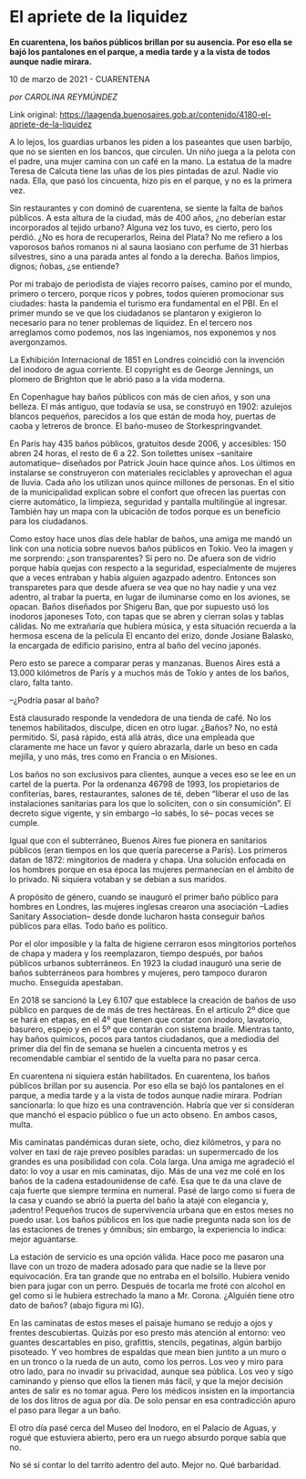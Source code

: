 # El apriete de la liquidez

**En cuarentena, los baños públicos brillan por su ausencia. Por eso ella se bajó los pantalones en el parque, a media tarde y a la vista de todos aunque nadie mirara.**

10 de marzo de 2021 - CUARENTENA

_por CAROLINA REYMÚNDEZ_

Link original: https://laagenda.buenosaires.gob.ar/contenido/4180-el-apriete-de-la-liquidez



A lo lejos, los guardias urbanos les piden a los paseantes que usen barbijo, que no se sienten en los bancos, que circulen. Un niño juega a la pelota con el padre, una mujer camina con un café en la mano. La estatua de la madre Teresa de Calcuta tiene las uñas de los pies pintadas de azul. Nadie vio nada. Ella, que pasó los cincuenta, hizo pis en el parque, y no es la primera vez.




Sin restaurantes y con dominó de cuarentena, se siente la falta de baños públicos. A esta altura de la ciudad, más de 400 años, ¿no deberían estar incorporados al tejido urbano? Alguna vez los tuvo, es cierto, pero los perdió. ¿No es hora de recuperarlos, Reina del Plata? No me refiero a los vaporosos baños romanos ni al sauna laosiano con perfume de 31 hierbas silvestres, sino a una parada antes al fondo a la derecha. Baños limpios, dignos; ñobas, ¿se entiende?




Por mi trabajo de periodista de viajes recorro países, camino por el mundo, primero o tercero, porque ricos y pobres, todos quieren promocionar sus ciudades: hasta la pandemia el turismo era fundamental en el PBI. En el primer mundo se ve que los ciudadanos se plantaron y exigieron lo necesario para no tener problemas de liquidez. En el tercero nos arreglamos como podemos, nos las ingeniamos, nos exponemos y nos avergonzamos.




La Exhibición Internacional de 1851 en Londres coincidió con la invención del inodoro de agua corriente. El copyright es de George Jennings, un plomero de Brighton que le abrió paso a la vida moderna.




En Copenhague hay baños públicos con más de cien años, y son una belleza. El más antiguo, que todavía se usa, se construyó en 1902: azulejos blancos pequeños, parecidos a los que están de moda hoy, puertas de caoba y letreros de bronce. El baño-museo de Storkespringvandet.




En París hay 435 baños públicos, gratuitos desde 2006, y accesibles: 150 abren 24 horas, el resto de 6 a 22. Son toilettes unisex –sanitaire automatique– diseñados por Patrick Jouin hace quince años. Los últimos en instalarse se construyeron con materiales reciclables y aprovechan el agua de lluvia. Cada año los utilizan unos quince millones de personas. En el sitio de la municipalidad explican sobre el confort que ofrecen las puertas con cierre automático, la limpieza, seguridad y pantalla multilingüe al ingresar. También hay un mapa con la ubicación de todos porque es un beneficio para los ciudadanos.




Como estoy hace unos días dele hablar de baños, una amiga me mandó un link con una noticia sobre nuevos baños públicos en Tokio. Veo la imagen y me sorprendo: ¿son transparentes? Sí pero no. De afuera son de vidrio porque había quejas con respecto a la seguridad, especialmente de mujeres que a veces entraban y había alguien agazpado adentro. Entonces son transparetes para que desde afuera se vea que no hay nadie y una vez adentro, al trabar la puerta, en lugar de iluminarse como en los aviones, se opacan. Baños diseñados por Shigeru Ban, que por supuesto usó los inodoros japoneses Toto, con tapas que se abren y cierran solas y tablas cálidas. No me extrañaría que hubiera música, y esta situación recuerda a la hermosa escena de la película El encanto del erizo, donde Josiane Balasko, la encargada de edificio parisino, entra al baño del vecino japonés.




Pero esto se parece a comparar peras y manzanas. Buenos Aires está a 13.000 kilómetros de París y a muchos más de Tokio y antes de los baños, claro, falta tanto.




–¿Podría pasar al baño?




Está clausurado responde la vendedora de una tienda de café. No los tenemos habilitados, disculpe, dicen en otro lugar. ¿Baños? No, no está permitido. Sí, pasá rápido, está allá atrás, dice una empleada que claramente me hace un favor y quiero abrazarla, darle un beso en cada mejilla, y uno más, tres como en Francia o en Misiones.




Los baños no son exclusivos para clientes, aunque a veces eso se lee en un cartel de la puerta. Por la ordenanza 46798 de 1993, los propietarios de confiterías, bares, restaurantes, salones de té, deben “liberar el uso de las instalaciones sanitarias para los que lo soliciten, con o sin consumición”. El decreto sigue vigente, y sin embargo –lo sabés, lo sé– pocas veces se cumple.




Igual que con el subterráneo, Buenos Aires fue pionera en sanitarios públicos (eran tiempos en los que quería parecerse a París). Los primeros datan de 1872: mingitorios de madera y chapa. Una solución enfocada en los hombres porque en esa época las mujeres permanecían en el ámbito de lo privado. Ni siquiera votaban y se debían a sus maridos.




A propósito de género, cuando se inauguró el primer baño público para hombres en Londres, las mujeres inglesas crearon una asociación –Ladies Sanitary Association– desde donde lucharon hasta conseguir baños públicos para ellas. Todo baño es político.




Por el olor imposible y la falta de higiene cerraron esos mingitorios porteños de chapa y madera y los reemplazaron, tiempo después, por baños públicos urbanos subterráneos. En 1923 la ciudad inauguró una serie de baños subterráneos para hombres y mujeres, pero tampoco duraron mucho. Enseguida apestaban.




En 2018 se sancionó la Ley 6.107 que establece la creación de baños de uso público en parques de de más de tres hectáreas. En el artículo 2º dice que se hará en etapas, en el 4º que tienen que contar con inodoro, lavatorio, basurero, espejo y en el 5º que contarán con sistema braile. Mientras tanto, hay baños químicos, pocos para tantos ciudadanos, que a mediodía del primer día del fin de semana se huelen a cincuenta metros y es recomendable cambiar el sentido de la vuelta para no pasar cerca.




En cuarentena ni siquiera están habilitados. En cuarentena, los baños públicos brillan por su ausencia. Por eso ella se bajó los pantalones en el parque, a media tarde y a la vista de todos aunque nadie mirara. Podrían sancionarla: lo que hizo es una contravención. Habría que ver si consideran que manchó el espacio público o fue un acto obseno. En ambos casos, multa.




Mis caminatas pandémicas duran siete, ocho, diez kilómetros, y para no volver en taxi de raje preveo posibles paradas: un supermercado de los grandes es una posibilidad con cola. Cola larga. Una amiga me agradeció el dato: lo voy a usar en mis caminatas, dijo. Más de una vez me colé en los baños de la cadena estadounidense de café. Esa que te da una clave de caja fuerte que siempre termina en numeral. Pasé de largo como si fuera de la casa y cuando se abrió la puerta del baño la atajé con elegancia y, ¡adentro! Pequeños trucos de supervivencia urbana que en estos meses no puedo usar. Los baños públicos en los que nadie pregunta nada son los de las estaciones de trenes y ómnibus; sin embargo, la experiencia lo indica: mejor aguantarse.




La estación de servicio es una opción válida. Hace poco me pasaron una llave con un trozo de madera adosado para que nadie se la lleve por equivocación. Era tan grande que no entraba en el bolsillo. Hubiera venido bien para jugar con un perro. Después de tocarla me froté con alcohol en gel como si le hubiera estrechado la mano a Mr. Corona. ¿Alguién tiene otro dato de baños? (abajo figura mi IG).




En las caminatas de estos meses el paisaje humano se redujo a ojos y frentes descubiertas. Quizás por eso presto más atención al entorno: veo guantes descartables en piso, grafittis, stencils, pegatinas, algún barbijo pisoteado. Y veo hombres de espaldas que mean bien juntito a un muro o en un tronco o la rueda de un auto, como los perros. Los veo y miro para otro lado, para no invadir su privacidad, aunque sea pública. Los veo y sigo caminando y pienso que ellos la tienen más fácil, y que la mejor decisión antes de salir es no tomar agua. Pero los médicos insisten en la importancia de los dos litros de agua por día. De solo pensar en esa contradicción apuro el paso para llegar a un baño.




El otro día pasé cerca del Museo del Inodoro, en el Palacio de Aguas, y rogué que estuviera abierto, pero era un ruego absurdo porque sabía que no.




No sé si contar lo del tarrito adentro del auto. Mejor no. Qué barbaridad.



